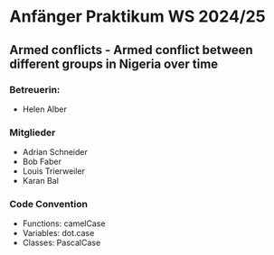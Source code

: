 # Anfänger Praktikum WS 2024/25

## Armed conflicts - Armed conflict between different groups in Nigeria over time

### Betreuerin:

-   Helen Alber

### Mitglieder

-   Adrian Schneider
-   Bob Faber
-   Louis Trierweiler
-   Karan Bal

### Code Convention

-   Functions: camelCase
-   Variables: dot.case
-   Classes: PascalCase




